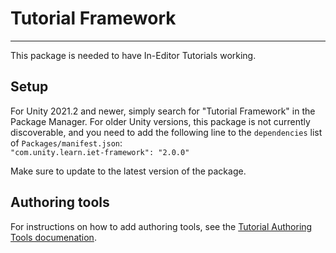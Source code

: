 # Tutorial Framework
---------
This package is needed to have In-Editor Tutorials working.

## Setup
For Unity 2021.2 and newer, simply search for "Tutorial Framework" in the Package Manager. For older Unity versions, this package is not currently discoverable,
and you need to add the following line to the `dependencies` list of `Packages/manifest.json`:  
`"com.unity.learn.iet-framework": "2.0.0"`

Make sure to update to the latest version of the package.

## Authoring tools
For instructions on how to add authoring tools, see the [Tutorial Authoring Tools documenation](https://docs.unity3d.com/Packages/com.unity.learn.iet-framework.authoring@1.0/manual/index.html).
